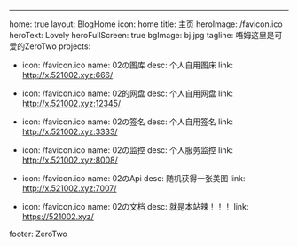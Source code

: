 ---
home: true
layout: BlogHome
icon: home
title: 主页
heroImage: /favicon.ico
heroText: Lovely
heroFullScreen: true
bgImage: bj.jpg
tagline: 唔姆这里是可爱的ZeroTwo
projects:
  - icon: /favicon.ico
    name: 02の图库
    desc: 个人自用图床
    link: http://x.521002.xyz:666/

  - icon: /favicon.ico
    name: 02的网盘
    desc: 个人自用网盘
    link: http://x.521002.xyz:12345/

  - icon: /favicon.ico
    name: 02の签名
    desc: 个人自用签名
    link: http://x.521002.xyz:3333/

  - icon: /favicon.ico
    name: 02の监控
    desc: 个人服务监控
    link: http://x.521002.xyz:8008/

  - icon: /favicon.ico
    name: 02のApi
    desc: 随机获得一张美图
    link: http://x.521002.xyz:7007/

  - icon: /favicon.ico
    name: 02の文档
    desc: 就是本站辣！！！
    link: https://521002.xyz/

footer: ZeroTwo
